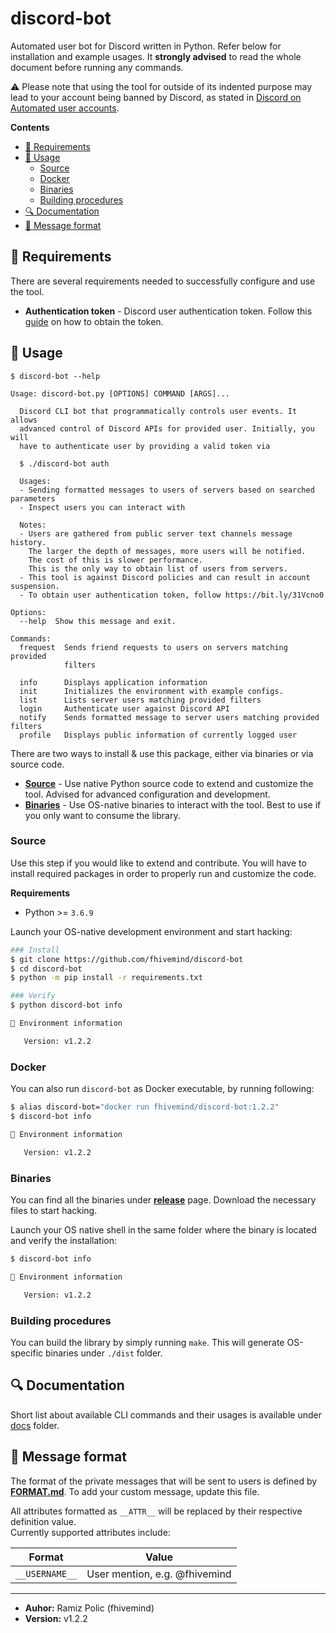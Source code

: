 <h1>discord-bot</h1>

Automated user bot for Discord written in Python. Refer below for installation and example usages. 
It **strongly advised** to read the whole document before running any commands.     

:warning: Please note that using the tool for outside of its indented purpose may lead to your account being banned by Discord, as stated in [Discord on Automated user accounts](https://support.discord.com/hc/en-us/articles/115002192352-Automated-user-accounts-self-bots-).


**Contents**
- [📖 Requirements](#-requirements)
- [💭 Usage](#-usage)
  - [Source](#source)
  - [Docker](#docker)
  - [Binaries](#binaries)
  - [Building procedures](#building-procedures)
- [🔍 Documentation](#-documentation)
- [💬 Message format](#-message-format)

## 📖 Requirements
There are several requirements needed to successfully configure and use the tool.
* **Authentication token** - Discord user authentication token. Follow this [guide](https://bit.ly/31Vcno0) on how to obtain the token.

## 💭 Usage
```
$ discord-bot --help

Usage: discord-bot.py [OPTIONS] COMMAND [ARGS]...

  Discord CLI bot that programmatically controls user events. It allows
  advanced control of Discord APIs for provided user. Initially, you will
  have to authenticate user by providing a valid token via

  $ ./discord-bot auth

  Usages:
  - Sending formatted messages to users of servers based on searched parameters
  - Inspect users you can interact with

  Notes:
  - Users are gathered from public server text channels message history.
    The larger the depth of messages, more users will be notified.
    The cost of this is slower performance.
    This is the only way to obtain list of users from servers.
  - This tool is against Discord policies and can result in account suspension.
  - To obtain user authentication token, follow https://bit.ly/31Vcno0

Options:
  --help  Show this message and exit.

Commands:
  frequest  Sends friend requests to users on servers matching provided
            filters

  info      Displays application information
  init      Initializes the environment with example configs.
  list      Lists server users matching provided filters
  login     Authenticate user against Discord API
  notify    Sends formatted message to server users matching provided filters
  profile   Displays public information of currently logged user
```

There are two ways to install & use this package, either via binaries or via source code.
* **[Source](Source)** - Use native Python source code to extend and customize the tool. Advised for advanced configuration and development.
* **[Binaries](Binaries)** - Use OS-native binaries to interact with the tool. Best to use if you only want to consume the library.

### Source
Use this step if you would like to extend and contribute. You will have to install required packages in order to properly run 
and customize the code.

**Requirements**
* Python >= `3.6.9`

Launch your OS-native development environment and start hacking:
```bash
### Install
$ git clone https://github.com/fhivemind/discord-bot
$ cd discord-bot
$ python -m pip install -r requirements.txt

### Verify
$ python discord-bot info

🎯 Environment information

   Version: v1.2.2

```

### Docker
You can also run `discord-bot` as Docker executable, by running following:
```bash
$ alias discord-bot="docker run fhivemind/discord-bot:1.2.2"
$ discord-bot info

🎯 Environment information

   Version: v1.2.2

```

### Binaries
You can find all the binaries under **[release](https://github.com/fhivemind/discord-bot/releases)** page. Download the necessary files to start hacking.

Launch your OS native shell in the same folder where the binary is located and verify the installation:
```bash
$ discord-bot info

🎯 Environment information

   Version: v1.2.2

```

### Building procedures
You can build the library by simply running `make`. This will generate OS-specific binaries under `./dist` folder.

## 🔍 Documentation
Short list about available CLI commands and their usages is available under [docs](docs) folder.

## 💬 Message format
The format of the private messages that will be sent to users is defined by **[FORMAT.md](FORMAT.md)**. 
To add your custom message, update this file. 

All attributes formatted as `__ATTR__` will be replaced by their respective definition value.     
Currently supported attributes include:

Format | Value
---|---
`__USERNAME__`| User mention, e.g. @fhivemind

---

* **Auhor:** Ramiz Polic (fhivemind)
* **Version:** v1.2.2
